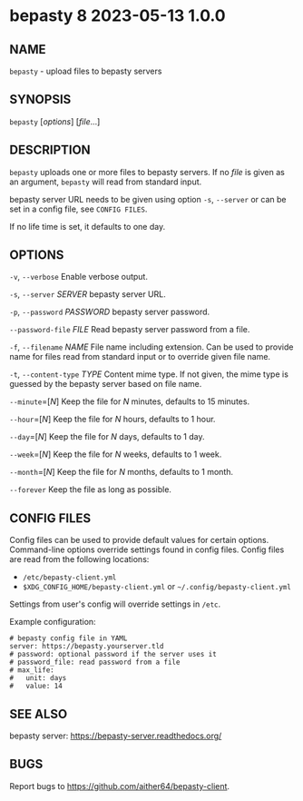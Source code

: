 # bepasty 8                       2023-05-13                               1.0.0

## NAME
`bepasty` - upload files to bepasty servers

## SYNOPSIS
`bepasty` [*options*] [*file*...]

## DESCRIPTION
`bepasty` uploads one or more files to bepasty servers. If no *file* is given as
an argument, `bepasty` will read from standard input.

bepasty server URL needs to be given using option `-s`, `--server` or can be
set in a config file, see `CONFIG FILES`.

If no life time is set, it defaults to one day.

## OPTIONS
`-v`, `--verbose`
  Enable verbose output.

`-s`, `--server` *SERVER*
  bepasty server URL.

`-p`, `--password` *PASSWORD*
  bepasty server password.

`--password-file` *FILE*
  Read bepasty server password from a file.

`-f`, `--filename` *NAME*
  File name including extension. Can be used to provide name for files read
  from standard input or to override given file name.

`-t`, `--content-type` *TYPE*
  Content mime type. If not given, the mime type is guessed by the bepasty server
  based on file name.

`--minute`=[*N*]
  Keep the file for *N* minutes, defaults to 15 minutes.

`--hour`=[*N*]
  Keep the file for *N* hours, defaults to 1 hour.

`--day`=[*N*]
  Keep the file for *N* days, defaults to 1 day.

`--week`=[*N*]
  Keep the file for *N* weeks, defaults to 1 week.

`--month`=[*N*]
  Keep the file for *N* months, defaults to 1 month.

`--forever`
  Keep the file as long as possible.

## CONFIG FILES
Config files can be used to provide default values for certain options.
Command-line options override settings found in config files. Config files are
read from the following locations:

  - `/etc/bepasty-client.yml`
  - `$XDG_CONFIG_HOME/bepasty-client.yml` or `~/.config/bepasty-client.yml`

Settings from user's config will override settings in `/etc`.

Example configuration:

```
# bepasty config file in YAML
server: https://bepasty.yourserver.tld
# password: optional password if the server uses it
# password_file: read password from a file
# max_life:
#   unit: days
#   value: 14
```

## SEE ALSO
bepasty server: https://bepasty-server.readthedocs.org/

## BUGS
Report bugs to https://github.com/aither64/bepasty-client.
